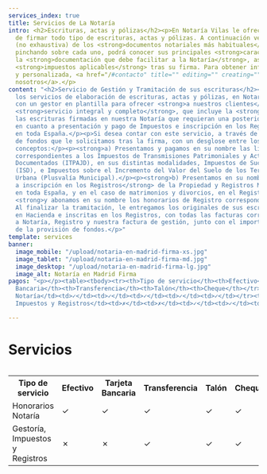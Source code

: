 ```yaml
---
services_index: true
title: Servicios de La Notaría
intro: <h2>Escrituras, actas y pólizas</h2><p>En Notaría Vilas le ofrecemos la posibilidad
  de firmar todo tipo de escrituras, actas y pólizas. A continuación verá una lista
  (no exhaustiva) de los <strong>documentos notariales más habituales</strong>, y
  pinchando sobre cada uno, podrá conocer sus principales <strong>características,</strong>
  la <strong>documentación que debe facilitar a la Notaría</strong>, así como los
  <strong>impuestos aplicables</strong> tras su firma. Para obtener información adicional
  y personalizada, <a href="/#contacto" title="" editing="" creating="">contacte con
  nosotros</a>.</p>
content: "<h2>Servicio de Gestión y Tramitación de sus escrituras</h2><p>Además de
  los servicios de elaboración de escrituras, actas y pólizas, en Notaría Vilas contamos
  con un gestor en plantilla para ofrecer <strong>a nuestros clientes</strong> un
  <strong>servicio integral y completo</strong>, que incluye la <strong>gestión de
  las escrituras firmadas en nuestra Notaría que requieran una posterior tramitación,</strong>
  en cuanto a presentación y pago de Impuestos e inscripción en los Registros correspondientes
  en toda España.</p><p>Si desea contar con este servicio, a través de una provisión
  de fondos que le solicitamos tras la firma, con un desglose entre los distintos
  conceptos:</p><p><strong>a) Presentamos y pagamos en su nombre las liquidaciones</strong>
  correspondientes a los Impuestos de Transmisiones Patrimoniales y Actos Jurídicos
  Documentados (ITPAJD), en sus distintas modalidades, Impuestos de Sucesiones y Donaciones
  (ISD), e Impuestos sobre el Incremento del Valor del Suelo de los Terrenos de Naturaleza
  Urbana (Plusvalía Municipal).</p><p><strong>b) Presentamos en su nombre las escrituras
  a inscripción en los Registros</strong> de la Propiedad y Registros Mercantiles
  en toda España, y en el caso de matrimonios y divorcios, en el Registro Civil correspondiente,
  <strong>y abonamos en su nombre los honorarios de Registro correspondientes.</strong></p><p>c)
  Al finalizar la tramitación, le entregamos los originales de sus escrituras liquidadas
  en Hacienda e inscritas en los Registros, con todas las facturas correspondientes
  a Notaría, Registro y nuestra factura de gestión, junto con el importe sobrante
  de la provisión de fondos.</p>"
template: services
banner:
  image_mobile: "/upload/notaria-en-madrid-firma-xs.jpg"
  image_tablet: "/upload/notaria-en-madrid-firma-md.jpg"
  image_desktop: "/upload/notaria-en-madrid-firma-lg.jpg"
  image_alt: Notaría en Madrid Firma
pagos: "<p></p><table><tbody><tr><th>Tipo de servicio</th><th>Efectivo</th><th>Tarjeta
  Bancaria</th><th>Transferencia</th><th>Talón</th><th>Cheque</th></tr><tr><td>Honorarios
  Notaría</td><td>✓</td><td>✓</td><td>✓</td><td>✓</td><td>✓</td></tr><tr><td>Gestoría,
  Impuestos y Registros</td><td>✗</td><td>✗</td><td>✓</td><td>✓</td><td>✓</td></tr></tbody></table>"

---
```

<Banner 
    :text="$page.frontmatter.banner.banner_text"
    :image="$page.frontmatter.banner.image_desktop"
    :image_mobile="$page.frontmatter.banner.image_mobile"
    :image_tablet="$page.frontmatter.banner.image_tablet"
    :image_alt="$page.frontmatter.banner.image_alt" />

# Servicios

<TextBlock :intro="$page.frontmatter.intro" />
<!--
<Title 
    :title="$page.frontmatter.services_title" 
    :pretitle="$page.frontmatter.services_pre_title" />
-->

<ServicesList />

<TextBlock :intro="$page.frontmatter.content" />

<div style="overflow-x:auto;">
  <table>
      <tr>
          <th>Tipo de servicio</th>
          <th>Efectivo</th>
          <th>Tarjeta Bancaria</th>
          <th>Transferencia</th>
          <th>Talón</th>
          <th>Cheque</th>
      </tr>
      <tr>
          <td>Honorarios Notaría</td>
          <td>✓</td>
          <td>✓</td>
          <td>✓</td>
          <td>✓</td>
          <td>✓</td>
      </tr>
      <tr>
          <td>Gestoría, Impuestos y Registros</td>
          <td>✗</td>
          <td>✗</td>
          <td>✓</td>
          <td>✓</td>
          <td>✓</td>
      </tr>
  </table>
</div>